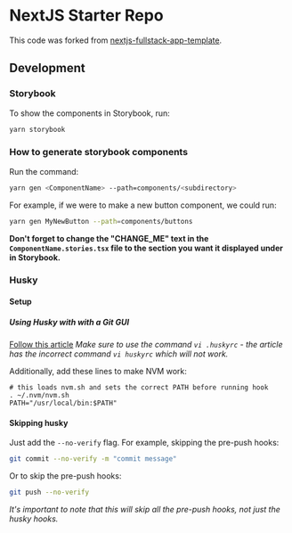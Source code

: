 # NextJS Starter Repo

This code was forked from [nextjs-fullstack-app-template](https://github.com/alexeagleson/nextjs-fullstack-app-template).

## Development

### Storybook

To show the components in Storybook, run:

```bash
yarn storybook
```

### How to generate storybook components

Run the command:

```bash
yarn gen <ComponentName> --path=components/<subdirectory>
```

For example, if we were to make a new button component, we could run:

```bash
yarn gen MyNewButton --path=components/buttons
```

**Don't forget to change the "CHANGE_ME" text in the `ComponentName.stories.tsx` file to the section you want it displayed under in Storybook.**

### Husky

#### Setup

##### Using Husky with with a Git GUI

[Follow this article](https://dev.to/studiospindle/using-husky-s-pre-commit-hook-with-a-gui-21ch)
_Make sure to use the command `vi .huskyrc` - the article has the incorrect command `vi huskyrc` which will not work._

Additionally, add these lines to make NVM work:

```text
# this loads nvm.sh and sets the correct PATH before running hook
. ~/.nvm/nvm.sh
PATH="/usr/local/bin:$PATH"
```

#### Skipping husky

Just add the `--no-verify` flag. For example, skipping the pre-push hooks:

```bash
git commit --no-verify -m "commit message"
```

Or to skip the pre-push hooks:

```bash
git push --no-verify
```

_It's important to note that this will skip all the pre-push hooks, not just the husky hooks._
